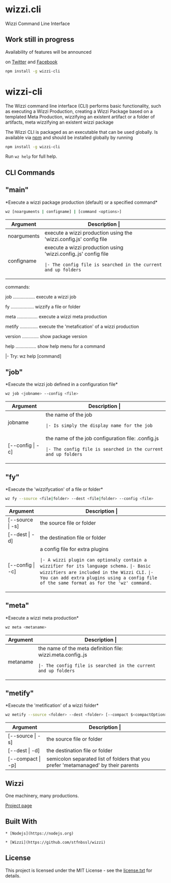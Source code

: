 # wizzi.cli

Wizzi Command Line Interface




## Work still in progress

Availability of features will be announced

on [Twitter](https://twitter.com/wizziteam) and [Facebook](https://www.facebook.com/wizzifactory)


```sh
npm install -g wizzi-cli
```
# wizzi-cli
The Wizzi command line interface (CLI) performs basic functionality, such as executing a Wizzi Production, creating a Wizzi Package based on a templated Meta Production, wizzifying an existent artifact or a folder of artifacts, meta wizzifying an existent wizzi package

The Wizzi CLI is packaged as an executable that can be used globally. Is available via [npm](https://www.npmjs.com/) and should be installed globally by running

```sh
npm install -g wizzi-cli
```
Run `wz help` for full help.

## CLI Commands
## "main"

<p>*Execute a wizzi package production (default) or a specified command*</p>

```sh
wz [noarguments | configname] | [command <options>]
```

<table>
<thead>
<th>Argument<th>Description                                                                                                                                                                                                                         |</thead>
<tbody>
<tr>
<td>noarguments</td>
<td>execute a wizzi production using the 'wizzi.config.js' config file

</tr>
<tr>
<td>configname</td>
<td>execute a wizzi production using 'wizzi.config.<configname>.js' config file

`|- The config file is searched in the current and up folders`
</tr>
</tbody>
</table>

commands:

 job ................. execute a wizzi job

 fy .................. wizzify a file or folder

 meta ................ execute a wizzi meta production

 metify .............. execute the 'metafication' of a wizzi production

 version ............. show package version

 help ................ show help menu for a command

 |- Try: wz help [command]

## "job"

<p>*Execute the wizzi job defined in a configuration file*</p>

```sh
wz job <jobname> --config <file>
```

<table>
<thead>
<th>Argument<th>Description                                                                                                                                                                                                                         |</thead>
<tbody>
<tr>
<td>jobname</td>
<td>the name of the job

`|- Is simply the display name for the job`
</tr>
<tr>
<td>[--config | -c] <configname></td>
<td>the name of the job configuration file: <configname>.config.js

`|- The config file is searched in the current and up folders`
</tr>
</tbody>
</table>

## "fy"

<p>*Execute the 'wizzifycation' of a file or folder*</p>

```sh
wz fy --source <file|folder> --dest <file|folder> --config <file>
```

<table>
<thead>
<th>Argument<th>Description                                                                                                                                                                                                                         |</thead>
<tbody>
<tr>
<td>[--source | -s] <file | folder></td>
<td>the source file or folder

</tr>
<tr>
<td>[--dest | -d] <file | folder></td>
<td>the destination file or folder

</tr>
<tr>
<td>[--config | -c] <file></td>
<td>a config file for extra plugins

`|- A wizzi plugin can optionaly contain a wizzifier for its language schema.`
`|- Basic wizzifiers are included in the Wizzi CLI.`
`|- You can add extra plugins using a config file of the same format as for the 'wz' command.`
</tr>
</tbody>
</table>

## "meta"

<p>*Execute a wizzi meta production*</p>

```sh
wz meta <metaname>
```

<table>
<thead>
<th>Argument<th>Description                                                                                                                                                                                                                         |</thead>
<tbody>
<tr>
<td>metaname</td>
<td>the name of the meta definition file: wizzi.meta.config.<metaname>.js

`|- The config file is searched in the current and up folders`
</tr>
</tbody>
</table>

## "metify"

<p>*Execute the 'metification' of a wizzi folder*</p>

```sh
wz metify --source <folder> --dest <folder> [--compact $<compactOption>]
```

<table>
<thead>
<th>Argument<th>Description                                                                                                                                                                                                                         |</thead>
<tbody>
<tr>
<td>[--source | -s]</td>
<td>the source file or folder

</tr>
<tr>
<td>[--dest | -d]</td>
<td>the destination file or folder

</tr>
<tr>
<td>[--compact | -p]</td>
<td>semicolon separated list of folders that you prefer 'metamanaged' by their parents

</tr>
</tbody>
</table>



## Wizzi

One machinery, many productions.




<p><a href="https://stfnbssl.github.io/wizzi">Project page</a></p>

## Built With
    * [Nodejs](https://nodejs.org)
    
    * [Wizzi](https://github.com/stfnbssl/wizzi)
    

## License

<p>This project is licensed under the MIT License - see the <a href="license.txt">license.txt</a> for details.</p>

